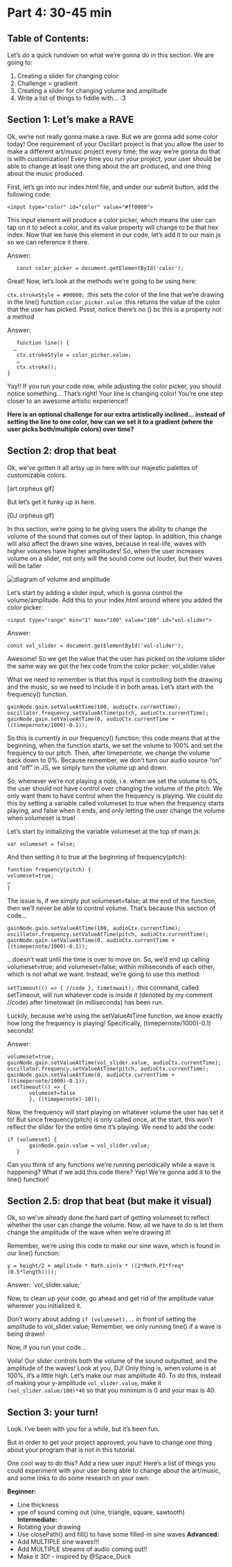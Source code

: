 # Part 4: 30-45 min

## Table of Contents:
Let’s do a quick rundown on what we’re gonna do in this section. We are going to:

1. Creating a slider for changing color
2. Challenge = gradient
3. Creating a slider for changing volume and amplitude
4. Write a list of things to fiddle with... :3

## Section 1: Let’s make a RAVE

Ok, we’re not really gonna make a rave. But we are gonna add some color today! One requirement of your Oscillart project is that you allow the user to make a different art/music project every time; the way we’re gonna do that is with customization! Every time you run your project, your user should be able to change at least one thing about the art produced, and one thing about the music produced.

First, let’s go into our index.html file, and under our submit button, add the following code:

```
<input type="color" id="color" value="#ff0000">
```

This input element will produce a color picker, which means the user can tap on it to select a color, and its value property will change to be that hex index. Now that we have this element in our code, let’s add it to our main.js so we can reference it there.

<Dropdown title="Look back at how we added HTML elements to JS in the past. Can you add this one?">

Answer: 

```
   const color_picker = document.getElementById('color');
```

</Dropdown>

Great! Now, let’s look at the methods we’re going to be using here:

`ctx.strokeStyle = #00000;`
:this sets the color of the line that we’re drawing in the line() function
`color_picker.value`
:this returns the value of the color that the user has picked. Pssst, notice there’s no () bc this is a property not a method

<Dropdown title="Using those commands, how do we think we should periodically set the color of the line that we’re drawing, so the user can change the color while the program is running?">

Answer: 

```
   function line() {
  …
   ctx.strokeStyle = color_picker.value;
   …
   ctx.stroke();
}
```

</Dropdown>

Yay!! If you run your code now, while adjusting the color picker, you should notice something… 
That’s right! Your line is changing color! You’re one step closer to an awesome artistic experience!!

**Here is an optional challenge for our extra artistically inclined… instead of setting the line to one color, how can we set it to a gradient (where the user picks both/multiple colors) over time?**

## Section 2: drop that beat

Ok, we’ve gotten it all artsy up in here with our majestic palettes of customizable colors.

[art orpheus gif]

But let’s get it funky up in here.

[DJ orpheus gif]

In this section, we’re going to be giving users the ability to change the volume of the sound that comes out of their laptop. In addition, this change will also affect the drawn sine waves, because in real-life, waves with higher volumes have higher amplitudes! So, when the user increases volume on a slider, not only will the sound come out louder, but their waves will be taller

![diagram of volume and amplitude](https://hc-cdn.hel1.your-objectstorage.com/s/v3/2441a2227b8c9793f044245f44e5a2033d6fa78c_screenshot_2025-06-06_at_12.50.36___pm.png)

Let’s start by adding a slider input, which is gonna control the volume/amplitude. Add this to your index.html around where you added the color picker:

```
<input type="range" min="1" max="100" value="100" id="vol-slider">
```

<Dropdown title="Now, like last time, can you reference this HTML element in your JS all on your own? Look back at previous code if you need to!">

Answer: 

```
const vol_slider = document.getElementById('vol-slider');
```
</Dropdown>

Awesome! So we get the value that the user has picked on the volume slider the same way we got the hex code from the color picker: vol_slider.value

What we need to remember is that this input is controlling both the drawing and the music, so we need to include it in both areas. Let’s start with the frequency() function.

```
gainNode.gain.setValueAtTime(100, audioCtx.currentTime);
oscillator.frequency.setValueAtTime(pitch, audioCtx.currentTime);
gainNode.gain.setValueAtTime(0, audioCtx.currentTime + ((timepernote/1000)-0.1));
```

So this is currently in our frequency() function; this code means that at the beginning, when the function starts, we set the volume to 100% and set the frequency to our pitch. Then, after timepernote, we change the volume back down to 0%. Because remember, we don’t turn our audio source “on” and “off” in JS, we simply turn the volume up and down.

So, whenever we’re not playing a note, i.e. when we set the volume to 0%, the user should not have control over changing the volume of the pitch. We only want them to have control when the frequency is playing. We could do this by setting a variable called volumeset to true when the frequency starts playing, and false when it ends, and only letting the user change the volume when volumeset is true!

Let’s start by initializing the variable volumeset at the top of main.js:

```
var volumeset = false;
```

And then setting it to true at the beginning of frequency(pitch):

```
function frequency(pitch) {
volumeset=true;
…
}
```

The issue is, if we simply put volumeset=false; at the end of the function, then we’ll never be able to control volume. That’s because this section of code…

```
gainNode.gain.setValueAtTime(100, audioCtx.currentTime);
oscillator.frequency.setValueAtTime(pitch, audioCtx.currentTime);
gainNode.gain.setValueAtTime(0, audioCtx.currentTime + ((timepernote/1000)-0.1));
```

…doesn’t wait until the time is over to move on. So, we’d end up calling  volumeset=true; and volumeset=false; within milliseconds of each other, which is not what we want. Instead, we’re going to use this method:

`setTimeout(() => { //code }, timetowait);`
:this command, called setTimeout, will run whatever code is inside it (denoted by my comment //code) after timetowait (in milliseconds) has been run.

Luckily, because we’re using the setValueAtTime function, we know exactly how long the frequency is playing! Specifically, (timepernote/1000)-0.1) seconds!

<Dropdown title="Now that you know what method we’ll be using to set a timeout, you know how long it has to wait, what code should we add to the frequency function to allow for volume changes when the frequency is playing? Make sure to set volumeset to true and false when needed, because we’ll have to have that data when we’re adjusting the drawing.Psst… forget how to change volume? Go back to part one! You change the volume % by setting the value of gainNode.gain. Psssst Psssst… remember that (timepernote/1000)-0.1) is in seconds, but we want to get it back to milliseconds. Timepernote is in milliseconds, and a millisecond is 1/1000 of a second.">

Answer: 

```
volumeset=true;
gainNode.gain.setValueAtTime(vol_slider.value, audioCtx.currentTime);
oscillator.frequency.setValueAtTime(pitch, audioCtx.currentTime);
gainNode.gain.setValueAtTime(0, audioCtx.currentTime + ((timepernote/1000)-0.1));
 setTimeout(() => {
       volumeset=false
       }, ((timepernote)-10));
```
</Dropdown>

Now, the frequency will start playing on whatever volume the user has set it to! But since frequency(pitch) is only called once, at the start, this won’t reflect the slider for the entire time it’s playing. We need to add the code:

```
if (volumeset) {
       gainNode.gain.value = vol_slider.value;
   }
```


Can you think of any functions we’re running periodically while a wave is happening? What if we add this code there? Yep! We're gonna add it to the line() function!

## Section 2.5: drop that beat (but make it visual)

Ok, so we’ve already done the hard part of getting volumeset to reflect whether the user can change the volume. Now, all we have to do is let them change the amplitude of the wave when we’re drawing it!

Remember, we’re using this code to make our sine wave, which is found in our line() function:

```
y = height/2 + amplitude * Math.sin(x * ((2*Math.PI*freq*(0.5*length))));
```

<Dropdown title="So, what should we replace the amplitude variable with?">
Answer: `vol_slider.value;`
</Dropdown>

Now, to clean up your code, go ahead and get rid of the amplitude value wherever you initialized it.

Don’t worry about adding `if (volumeset)...` in front of setting the amplitude to vol_slider.value; Remember, we only running line() if a wave is being drawn!

Now, if you run your code…

Voila! Our slider controls both the volume of the sound outputted, and the amplitude of the waves! Look at you, DJ! Only thing is, when volume is at 100%, it’s a little high. Let’s make our max amplitude 40. To do this, instead of making your y-amplitude `vol_slider.value`, make it `(vol_slider.value/100)*40` so that you minimum is 0 and your max is 40.

## Section 3: your turn!

Look. I’ve been with you for a while, but it’s been fun. 

But in order to get your project approved, you have to change one thing about your program that is not in this tutorial. 

One cool way to do this? Add a new user input! Here’s a list of things you could experiment with your user being able to change about the art/music, and some links to do some research on your own:

**Beginner:**
- Line thickness
- ype of sound coming out (sine, triangle, square, sawtooth)
**Intermediate:**
- Rotating your drawing
- Use closePath() and fill() to have some filled-in sine waves
**Advanced:**
- Add MULTIPLE sine waves!!!
- Add MULTIPLE streams of audio coming out!!
- Make it 3D! - inspired by @Space_Duck
